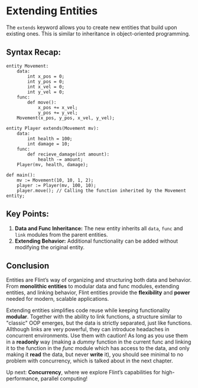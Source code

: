 # Extending Entities

The `extends` keyword allows you to create new entities that build upon existing ones. This is similar to inheritance in object-oriented programming.

## Syntax Recap:

```ft
entity Movement:
    data:
        int x_pos = 0;
        int y_pos = 0;
        int x_vel = 0;
        int y_vel = 0;
    func:
        def move():
            x_pos += x_vel;
            y_pos += y_vel;
    Movement(x_pos, y_pos, x_vel, y_vel);

entity Player extends(Movement mv):
    data:
        int health = 100;
        int damage = 10;
    func:
        def recieve_damage(int amount):
            health -= amount;
    Player(mv, health, damage);

def main():
    mv := Movement(10, 10, 1, 2);
    player := Player(mv, 100, 10);
    player.move(); // Calling the function inherited by the Movement entity;
```

## Key Points:

1. **Data and Func Inheritance:** The new entity inherits all `data`, `func` and `link` modules from the parent entities.
2. **Extending Behavior:** Additional functionality can be added without modifying the original entity.

## Conclusion

Entities are Flint’s way of organizing and structuring both data and behavior. From **monolithic entities** to modular data and func modules, extending entities, and linking behavior, Flint entities provide the **flexibility** and **power** needed for modern, scalable applications.

Extending entities simplifies code reuse while keeping functionality **modular**. Together with the ability to link functions, a structure similar to "classic" OOP emerges, but the data is strictly separated, just like functions. Allthough links are very powerful, they can introduce headaches in concurrent environments. Use them with caution! As long as you use them in a **readonly** way (making a _dummy_ function in the current func and linking it to the function in the _func_ module which has access to the data, and only making it **read** the data, but never **write** it), you should see minimal to no problem with concurrency, which is talked about in the next chapter.

Up next: **Concurrency**, where we explore Flint’s capabilities for high-performance, parallel computing!
